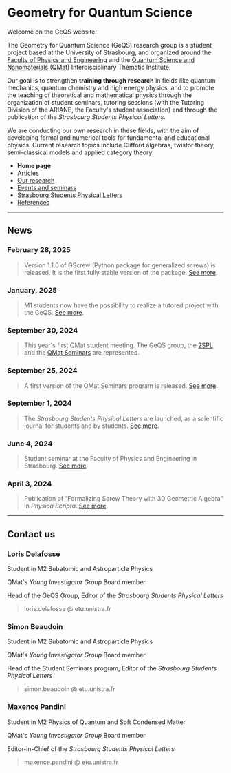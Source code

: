 # Geometry for Quantum Science

Welcome on the GeQS website!

The Geometry for Quantum Science (GeQS) research group is a student project based at the University of Strasbourg, and organized around the [Faculty of Physics and Engineering](https://physique-ingenierie.unistra.fr/) and the [Quantum Science and Nanomaterials (QMat)](https://qmat.unistra.fr/) Interdisciplinary Thematic Institute.

Our goal is to strengthen **training through research** in fields like quantum mechanics, quantum chemistry and high energy physics, and to promote the teaching of theoretical and mathematical physics through the organization of student seminars, tutoring sessions (with the Tutoring Division of the ARIANE, the Faculty's student association) and through the publication of the *Strasbourg Students Physical Letters*.

We are conducting our own research in these fields, with the aim of developing formal and numerical tools for fundamental and educational physics. Current research topics include Clifford algebras, twistor theory, semi-classical models and applied category theory.

- **Home page**
- [Articles](articles.md)
- [Our research](research.md)
- [Events and seminars](events.md)
- [Strasbourg Students Physical Letters](journal.md)
- [References](references.md)

* * * 

## News

### February 28, 2025
> Version 1.1.0 of GScrew (Python package for generalized screws) is released. It is the first fully stable version of the package. [See more](research.md#generalized-screw-theory-for-mechanics-and-twistors).

### January, 2025
> M1 students now have the possibility to realize a tutored project with the GeQS. [See more](research/tutored_projects.md).

### September 30, 2024
> This year's first QMat student meeting. The GeQS group, the [2SPL](https://2spl.odoo.com/) and the [QMat Seminars](https://2spl.odoo.com/seminars) are represented.

### September 25, 2024
> A first version of the QMat Seminars program is released. [See more](https://2spl.odoo.com/seminars).

### September 1, 2024
> The *Strasbourg Students Physical Letters* are launched, as a scientific journal for students and by students. [See more](https://2spl.odoo.com/).

### June 4, 2024
> Student seminar at the Faculty of Physics and Engineering in Strasbourg. [See more](events.md#2024-student-seminar-on-quantum-sciences).

### April 3, 2024
> Publication of “Formalizing Screw Theory with 3D Geometric Algebra” in *Physica Scripta*. [See more](articles.md#formalizing-screw-theory-with-3d-geometric-algebra).

* * *

## Contact us

### Loris Delafosse

Student in M2 Subatomic and Astroparticle Physics

QMat's _Young Investigator Group_ Board member

Head of the GeQS Group, Editor of the _Strasbourg Students Physical Letters_

> loris.delafosse @ etu.unistra.fr

### Simon Beaudoin

Student in M2 Subatomic and Astroparticle Physics

QMat's _Young Investigator Group_ Board member

Head of the Student Seminars program, Editor of the _Strasbourg Students Physical Letters_

> simon.beaudoin @ etu.unistra.fr

### Maxence Pandini

Student in M2 Physics of Quantum and Soft Condensed Matter

QMat's _Young Investigator Group_ Board member

Editor-in-Chief of the _Strasbourg Students Physical Letters_

> maxence.pandini @ etu.unistra.fr
